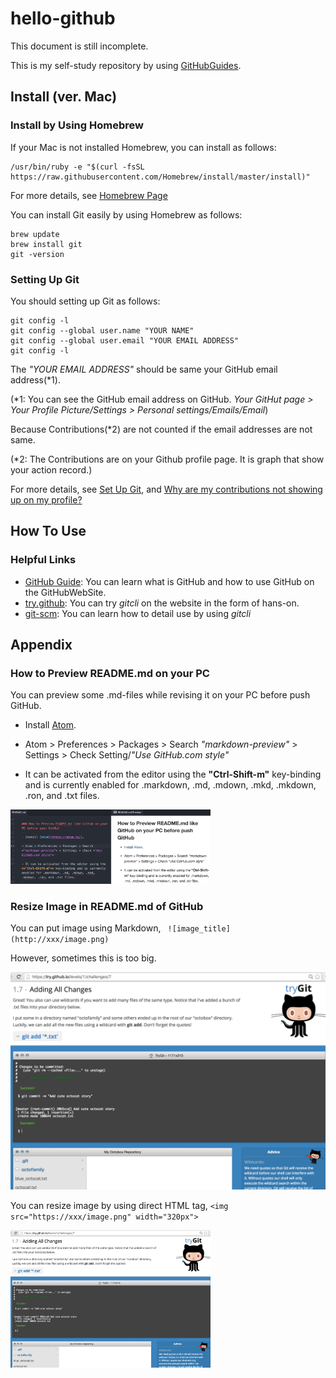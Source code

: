 # hello-github

This document is still incomplete.

This is my self-study repository by using [GitHubGuides](https://guides.github.com/).

## Install (ver. Mac)

### Install by Using Homebrew

If your Mac is not installed Homebrew, you can install as follows:

```
/usr/bin/ruby -e "$(curl -fsSL https://raw.githubusercontent.com/Homebrew/install/master/install)"
```
For more details, see [Homebrew Page](http://brew.sh/index.html)


You can install Git easily by using Homebrew as follows:

```
brew update
brew install git
git -version
```

### Setting Up Git

You should setting up Git as follows:

```
git config -l
git config --global user.name "YOUR NAME"
git config --global user.email "YOUR EMAIL ADDRESS"
git config -l
```

The *"YOUR EMAIL ADDRESS"* should be same your GitHub email address(\*1).

(\*1: You can see the GitHub email address on GitHub. *Your GitHut page > Your Profile Picture/Settings > Personal settings/Emails/Email*)

Because Contributions(\*2) are not counted if the email addresses are not same.

(\*2: The Contributions are on your Github profile page. It is graph that show your action record.)

For more details, see [Set Up Git](https://help.github.com/articles/set-up-git/), and [Why are my contributions not showing up on my profile?](https://help.github.com/articles/why-are-my-contributions-not-showing-up-on-my-profile/)


## How To Use

### Helpful Links

* [GitHub Guide](https://guides.github.com/): You can learn what is GitHub and how to use GitHub on the GitHubWebSite.
* [try.github](https://try.github.io/): You can try *gitcli* on the website in the form of hans-on.
* [git-scm](https://git-scm.com/doc): You can learn how to detail use by using *gitcli*



## Appendix

### How to Preview README.md on your PC

You can preview some .md-files while revising it on your PC before push GitHub.

- Install [Atom](https://atom.io/).

- Atom > Preferences > Packages > Search *"markdown-preview"* > Settings > Check Setting/*"Use GitHub.com style"*

- It can be activated from the editor using the **"Ctrl-Shift-m"** key-binding and is currently enabled for .markdown, .md, .mdown, .mkd, .mkdown, .ron, and .txt files.

<img src="https://github.com/Soichiro75/hello-github/blob/master/images/2016-07-08_Preview_md_onAtom.png" width="320px" title="Preview_md_onAtom">

### Resize Image in README.md of GitHub

You can put image using Markdown, ` ![image_title](http://xxx/image.png)`

However, sometimes this is too big.

![TryGitHub](https://github.com/Soichiro75/hello-github/blob/master/images/2016-07-08_TryGitHub.png)

You can resize image by using direct HTML tag, `<img src="https://xxx/image.png" width="320px">`

<img src="https://github.com/Soichiro75/hello-github/blob/master/images/2016-07-08_TryGitHub.png" width="320px" title="TryGitHub">
